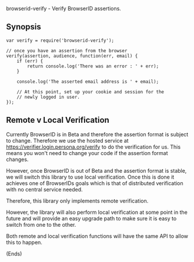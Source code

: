 browserid-verify - Verify BrowserID assertions.

## Synopsis ##

```
var verify = require('browserid-verify');

// once you have an assertion from the browser
verify(assertion, audience, function(err, email) {
    if (err) {
        return console.log('There was an error : ' + err);
    }

    console.log('The asserted email address is ' + email);

    // At this point, set up your cookie and session for the
    // newly logged in user.
});
```

## Remote v Local Verification ##

Currently BrowserID is in Beta and therefore the assertion format is subject to change. Therefore we use the hosted
service at https://verifier.login.persona.org/verify to do the verification for us. This means you won't need to change
your code if the assertion format changes.

However, once BrowserID is out of Beta and the assertion format is stable, we will switch this library to use local
verification. Once this is done it achieves one of BrowserIDs goals which is that of distributed verification with no
central service needed.

Therefore, this library only implements remote verification.

However, the library will also perform local verification at some point in the future and will provide an easy upgrade
path to make sure it is easy to switch from one to the other.

Both remote and local verification functions will have the same API to allow this to happen.

(Ends)
